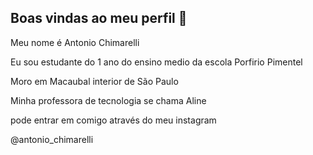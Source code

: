 ## Boas vindas ao meu perfil 💚

Meu nome é Antonio Chimarelli

Eu sou estudante do 1 ano do ensino medio da escola Porfirio Pimentel

Moro em Macaubal interior de São Paulo

Minha professora de tecnologia se chama Aline

pode entrar em comigo através do meu instagram

@antonio_chimarelli
